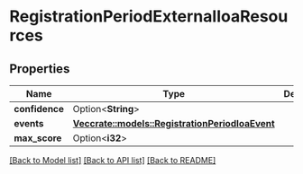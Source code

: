 # RegistrationPeriodExternalIoaResources

## Properties

Name | Type | Description | Notes
------------ | ------------- | ------------- | -------------
**confidence** | Option<**String**> |  | [optional]
**events** | [**Vec<crate::models::RegistrationPeriodIoaEvent>**](registration.IOAEvent.md) |  | 
**max_score** | Option<**i32**> |  | [optional]

[[Back to Model list]](../README.md#documentation-for-models) [[Back to API list]](../README.md#documentation-for-api-endpoints) [[Back to README]](../README.md)


